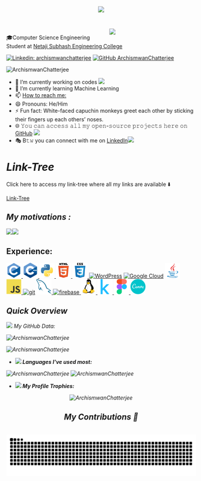 
<h1 align="center">
    <img src="https://readme-typing-svg.herokuapp.com/?font=Righteous&size=35&center=true&vCenter=true&width=500&height=70&duration=4000&lines=Hi+There!+👋;+I'm+Archismwan+Chatterjee">
</h1>
<br/>
<img align='right' src="https://media.giphy.com/media/M9gbBd9nbDrOTu1Mqx/giphy.gif" width="230">
<p>🎓Computer Science Engineering Student at <a href="http://nsec.ac.in">Netaji Subhash Engineering College </em></a>

[![Linkedin: archismwanchatterjee](https://img.shields.io/badge/-archismwanchatterjee-blue?style=flat-square&logo=Linkedin&logoColor=white&link=https://www.linkedin.com/in/archismwanchatterjee/)](https://www.linkedin.com/in/archismwan-chatterjee-61108a253/)
[![GitHub ArchismwanChatterjee](https://img.shields.io/github/followers/ArchismwanChatterjee?label=follow&style=social)](https://github.com/ArchismwanChatterjee)
<p align="left"> <img src="https://komarev.com/ghpvc/?username=ArchismwanChatterjee&label=Profile%20views&color=bf1dbf&style=flat" alt="ArchismwanChatterjee" /> </p>
  


<!--
**ArchismwanChatterjee/ArchismwanChatterjee** is a ✨ _special_ ✨ repository because its `README.md` (this file) appears on your GitHub profile.

Here are some ideas to get you started:
<p><img align="left" src="https://github-readme-streak-stats.herokuapp.com/?user=ArchismwanChatterjee&theme=dark" alt="gadzrux" /></p>
-->
- 🔭 I’m currently working on codes <img src="https://media.giphy.com/media/WUlplcMpOCEmTGBtBW/giphy.gif" width="30">
- 🌱 I’m currently learning Machine Learning
- 📫 [How to reach me:](mailto:archismwancmail@gmail.com)
- 😄 Pronouns: He/Him
- ⚡ Fun fact: White-faced capuchin monkeys greet each other by sticking their fingers up each others’ noses.
- 🌐 𝚈𝚘𝚞 𝚌𝚊𝚗 𝚊𝚌𝚌𝚎𝚜𝚜 𝚊𝚕𝚕 𝚖𝚢 𝚘𝚙𝚎𝚗-𝚜𝚘𝚞𝚛𝚌𝚎 𝚙𝚛𝚘𝚓𝚎𝚌𝚝𝚜 𝚑𝚎𝚛𝚎 𝚘𝚗 [GitHub](https://github.com/ArchismwanChatterjee) <img src="https://media.giphy.com/media/Y01wot3Bt9Bpdz8xvs/giphy.gif" width="30">
- 🎭 B𝚝𝚠 you can connect with me on [LinkedIn](https://www.linkedin.com/in/archismwan-chatterjee-61108a253/)<img src="https://media.giphy.com/media/HQTYdpx1yhxWpugAi2/giphy.gif" width="30">

<h1><em>Link-Tree</em></h1>
Click here to access my link-tree where all my links are available ⬇️

[Link-Tree](https://archismwanchatterjee.github.io/Profile_Card/)

<p><h2><em>My motivations :</h2></em></p>
<p><img src="https://media.giphy.com/media/QssGEmpkyEOhBCb7e1/giphy.gif" width="100"><img src="https://media.giphy.com/media/USV0ym3bVWQJJmNu3N/giphy.gif" width="100"></p>

## Experience:
<p align="left">  
<a href="https://www.cprogramming.com/" target="_blank"> <img src="https://raw.githubusercontent.com/devicons/devicon/master/icons/c/c-original.svg" alt="c" width="40" height="40"/> </a> 
<a href="https://en.cppreference.com/w/" target="_blank"> <img src="https://raw.githubusercontent.com/devicons/devicon/master/icons/cplusplus/cplusplus-original.svg" alt="cplusplus" width="40" height="40"/> </a>  
<a href="https://www.python.org" target="_blank"> <img src="https://raw.githubusercontent.com/devicons/devicon/master/icons/python/python-original.svg" alt="python" width="40" height="40"/> </a>
<a href="https://www.w3schools.com/html/" target="_blank"> <img src="https://raw.githubusercontent.com/devicons/devicon/master/icons/html5/html5-original-wordmark.svg" alt="html5" width="40" height="40"/> </a>
<a href="https://www.w3schools.com/css/" target="_blank"> <img src="https://raw.githubusercontent.com/devicons/devicon/master/icons/css3/css3-original-wordmark.svg" alt="css3" width="40" height="40"/> </a>
<a href="https://wordpress.org/" title="WordPress"><img src="https://github.com/get-icon/geticon/raw/master/icons/wordpress-icon.svg" alt="WordPress" width="40" height="40"></a>
<a href="https://cloud.google.com/" title="Google Cloud"><img src="https://github.com/get-icon/geticon/raw/master/icons/google-cloud.svg" alt="Google Cloud" width="40" height="40"></a>
<a href="https://www.java.com" target="_blank" rel="noreferrer"> <img src="https://raw.githubusercontent.com/devicons/devicon/master/icons/java/java-original.svg" alt="java" width="40" height="40"/> </a>
<a href="https://developer.mozilla.org/en-US/docs/Web/JavaScript" target="_blank"> <img src="https://raw.githubusercontent.com/devicons/devicon/master/icons/javascript/javascript-original.svg" alt="javascript" width="40" height="40"/> </a> 
<a href="https://git-scm.com/" target="_blank"><img src="https://www.vectorlogo.zone/logos/git-scm/git-scm-icon.svg" alt="git" width="40" height="40"/></a>  
<a href="https://www.mysql.com/" target="_blank"> <img src="https://raw.githubusercontent.com/devicons/devicon/master/icons/mysql/mysql-original.svg" alt="mysql" width="40" height="40"/> </a>
<a href="https://firebase.google.com/" target="_blank"> <img src="https://github.com/get-icon/geticon/raw/master/icons/firebase.svg" alt="firebase" width="40" height="40"/> </a>  
<a href="https://www.linux.org/" target="_blank"> <img src="https://raw.githubusercontent.com/devicons/devicon/master/icons/linux/linux-original.svg" alt="linux" width="40" height="40"/> </a>
<a href="https://www.kaggle.com/" target="_blank"> <img src="https://raw.githubusercontent.com/devicons/devicon/master/icons/kaggle/kaggle-original.svg" alt="kaggle" width="40" height="40"/> </a> 
<a href="https://www.figma.com/" target="_blank"> <img src="https://raw.githubusercontent.com/devicons/devicon/master/icons/figma/figma-original.svg" alt="figma" width="40" height="40"/> </a>    
<a href="https://www.canva.com/" target="_blank"> <img src="https://raw.githubusercontent.com/devicons/devicon/master/icons/canva/canva-original.svg" alt="canva" width="40" height="40"/> </a>

<h2><em>Quick Overview<em></h2>
<img src="https://media.giphy.com/media/jUQHpQ3UjFBfRlQekP/giphy.gif" width="50"> <em>My GitHub Data:</em>
<p align=""> <img src="https://github-readme-stats.vercel.app/api?username=ArchismwanChatterjee&langs_count=10&show_icons=true&theme=gotham" alt="ArchismwanChatterjee" /> 
<p align=""> <img src="https://streak-stats.demolab.com/?user=ArchismwanChatterjee&theme=gotham" alt="ArchismwanChatterjee" /></p>  

<!--START_SECTION:waka-->
<!--END_SECTION:waka-->
- **<img src="https://media.giphy.com/media/KzJkzjggfGN5Py6nkT/giphy.gif" width="25"> Languages I've used most:** 
<img src="http://github-profile-summary-cards.vercel.app/api/cards/most-commit-language?username=ArchismwanChatterjee&theme=gotham" alt="ArchismwanChatterjee" />
<img src="https://github-profile-summary-cards.vercel.app/api/cards/repos-per-language?username=ArchismwanChatterjee&theme=gotham" alt="ArchismwanChatterjee" />
 
 - **<img src="https://media.giphy.com/media/dxIWYNNVCxFXdP76XE/giphy.gif" width="25"> My Profile Trophies:**   
 <p align="center"> <img src="https://github-profile-trophy.vercel.app/?username=ArchismwanChatterjee&theme=juicyfresh&row=2&column=3" alt=ArchismwanChatterjee />  

 <div align="center">
  <h2> My Contributions 🤩</h2>
  <br>
  <img alt="snake eating my contributions" src="https://raw.githubusercontent.com/ArchismwanChatterjee/ArchismwanChatterjee/output/github-contribution-grid-snake-dark.svg" />
  
  <br/><br/><br/>
</div>
